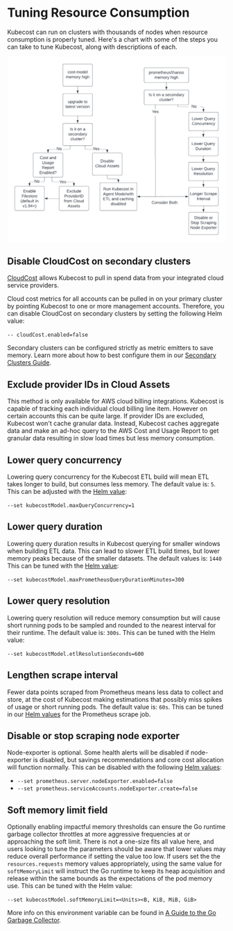 # Tuning Resource Consumption

Kubecost can run on clusters with thousands of nodes when resource consumption is properly tuned. Here's a chart with some of the steps you can take to tune Kubecost, along with descriptions of each.

![Memory Reduction Steps](/images/resource-consumption.png)

## Disable CloudCost on secondary clusters

[CloudCost](/install-and-configure/install/cloud-integration/README.md#cloudcost) allows Kubecost to pull in spend data from your integrated cloud service providers.

Cloud cost metrics for all accounts can be pulled in on your primary cluster by pointing Kubecost to one or more management accounts. Therefore, you can disable CloudCost on secondary clusters by setting the following Helm value:

`-- cloudCost.enabled=false`

Secondary clusters can be configured strictly as metric emitters to save memory. Learn more about how to best configure them in our [Secondary Clusters Guide](/install-and-configure/install/multi-cluster/secondary-clusters.md).

## Exclude provider IDs in Cloud Assets

This method is only available for AWS cloud billing integrations. Kubecost is capable of tracking each individual cloud billing line item. However on certain accounts this can be quite large. If provider IDs are excluded, Kubecost won't cache granular data. Instead, Kubecost caches aggregate data and make an ad-hoc query to the AWS Cost and Usage Report to get granular data resulting in slow load times but less memory consumption.

## Lower query concurrency

Lowering query concurrency for the Kubecost ETL build will mean ETL takes longer to build, but consumes less memory. The default value is: `5`. This can be adjusted with the [Helm value](https://github.com/kubecost/cost-analyzer-helm-chart/blob/v1.93.2/cost-analyzer/values.yaml#L272):

`--set kubecostModel.maxQueryConcurrency=1`

## Lower query duration

Lowering query duration results in Kubecost querying for smaller windows when building ETL data. This can lead to slower ETL build times, but lower memory peaks because of the smaller datasets. The default values is: `1440` This can be tuned with the [Helm value](https://github.com/kubecost/cost-analyzer-helm-chart/blob/fa0b00de5a186e658ccb66792bcdc3b77c4170e9/cost-analyzer/templates/cost-analyzer-deployment-template.yaml#L817):

`--set kubecostModel.maxPrometheusQueryDurationMinutes=300`

## Lower query resolution

Lowering query resolution will reduce memory consumption but will cause short running pods to be sampled and rounded to the nearest interval for their runtime. The default value is: `300s`. This can be tuned with the Helm value:

`--set kubecostModel.etlResolutionSeconds=600`

## Lengthen scrape interval

Fewer data points scraped from Prometheus means less data to collect and store, at the cost of Kubecost making estimations that possibly miss spikes of usage or short running pods. The default value is: `60s`. This can be tuned in our [Helm values](https://github.com/kubecost/cost-analyzer-helm-chart/blob/v1.93.2/cost-analyzer/values.yaml#L389) for the Prometheus scrape job.

## Disable or stop scraping node exporter

Node-exporter is optional. Some health alerts will be disabled if node-exporter is disabled, but savings recommendations and core cost allocation will function normally. This can be disabled with the following [Helm values](https://github.com/kubecost/cost-analyzer-helm-chart/blob/v1.93.2/cost-analyzer/values.yaml#L442):

* `--set prometheus.server.nodeExporter.enabled=false`
* `--set prometheus.serviceAccounts.nodeExporter.create=false`

## Soft memory limit field

Optionally enabling impactful memory thresholds can ensure the Go runtime garbage collector throttles at more aggressive frequencies at or approaching the soft limit. There is not a one-size fits all value here, and users looking to tune the parameters should be aware that lower values may reduce overall performance if setting the value too low. If users set the the `resources.requests` memory values appropriately, using the same value for `softMemoryLimit` will instruct the Go runtime to keep its heap acquisition and release within the same bounds as the expectations of the pod memory use. This can be tuned with the Helm value:

`--set kubecostModel.softMemoryLimit=<Units><B, KiB, MiB, GiB>`

More info on this environment variable can be found in [A Guide to the Go Garbage Collector](https://tip.golang.org/doc/gc-guide).
